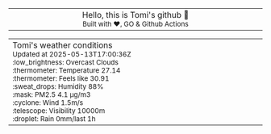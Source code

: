 
<div align="center">
<table>
<tbody>
<td align="center">
<img width="2000" height="0"><br>
Hello, this is Tomi's github 👋<br>
<sup>Built with ❤️, GO & Github Actions</sup><br>
<img width="2000" height="0">
</td>
</tbody>
</table>
</div>
<table>
<tbody>
<td align="left">
<img width="2000" height="0"><br>
Tomi's weather conditions<br>
<sup>Updated at 2025-05-13T17:00:36Z</sup><br>
<sup>:low_brightness: Overcast Clouds</sup><br>
<sup>:thermometer: Temperature 27.14 </sup><br>
<sup>:thermometer: Feels like 30.91</sup><br>
<sup>:sweat_drops: Humidity 88%</sup><br>
<sup>:mask: PM2.5 4.1 μg/m3</sup><br>
<sup>:cyclone: Wind 1.5m/s </sup><br>
<sup>:telescope: Visibility 10000m </sup><br>
<sup>:droplet: Rain 0mm/last 1h </sup><br>
<img width="2000" height="0">
</td>
<td align="left">
<img width="2000" height="0"><br>
<br>
<img width="2000" height="0">
</td>
</tbody>
</table>
</div>
    